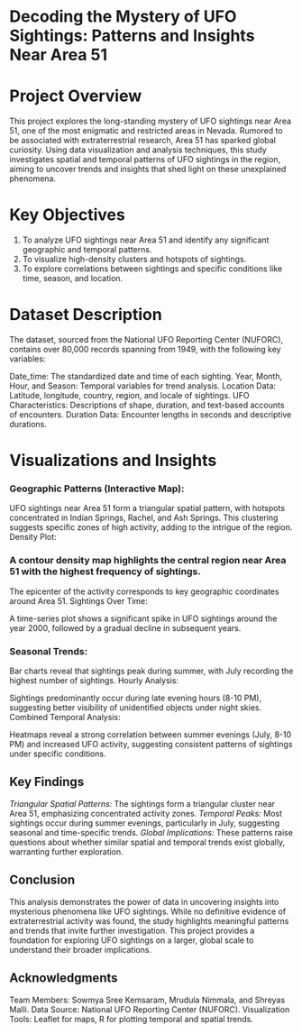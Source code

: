 # Decoding the Mystery of UFO Sightings: Patterns and Insights Near Area 51


# Project Overview

This project explores the long-standing mystery of UFO sightings near Area 51, one of the most enigmatic and restricted areas in Nevada. Rumored to be associated with extraterrestrial research, Area 51 has sparked global curiosity. Using data visualization and analysis techniques, this study investigates spatial and temporal patterns of UFO sightings in the region, aiming to uncover trends and insights that shed light on these unexplained phenomena.

# Key Objectives

1. To analyze UFO sightings near Area 51 and identify any significant geographic and temporal patterns.
2. To visualize high-density clusters and hotspots of sightings.
3. To explore correlations between sightings and specific conditions like time, season, and location.

# Dataset Description

The dataset, sourced from the National UFO Reporting Center (NUFORC), contains over 80,000 records spanning from 1949, with the following key variables:

 Date_time: The standardized date and time of each sighting.
 Year, Month, Hour, and Season: Temporal variables for trend analysis.
 Location Data: Latitude, longitude, country, region, and locale of sightings.
 UFO Characteristics: Descriptions of shape, duration, and text-based accounts of encounters.
 Duration Data: Encounter lengths in seconds and descriptive durations.

# Visualizations and Insights

### Geographic Patterns (Interactive Map):

UFO sightings near Area 51 form a triangular spatial pattern, with hotspots concentrated in Indian Springs, Rachel, and Ash Springs.
This clustering suggests specific zones of high activity, adding to the intrigue of the region.
Density Plot:

### A contour density map highlights the central region near Area 51 with the highest frequency of sightings.
The epicenter of the activity corresponds to key geographic coordinates around Area 51.
Sightings Over Time:

A time-series plot shows a significant spike in UFO sightings around the year 2000, followed by a gradual decline in subsequent years.

### Seasonal Trends:

Bar charts reveal that sightings peak during summer, with July recording the highest number of sightings.
Hourly Analysis:

Sightings predominantly occur during late evening hours (8-10 PM), suggesting better visibility of unidentified objects under night skies.
Combined Temporal Analysis:

Heatmaps reveal a strong correlation between summer evenings (July, 8-10 PM) and increased UFO activity, suggesting consistent patterns of sightings under specific conditions.

## Key Findings

*Triangular Spatial Patterns:* The sightings form a triangular cluster near Area 51, emphasizing concentrated activity zones.
*Temporal Peaks:* Most sightings occur during summer evenings, particularly in July, suggesting seasonal and time-specific trends.
*Global Implications:* These patterns raise questions about whether similar spatial and temporal trends exist globally, warranting further exploration.

## Conclusion

This analysis demonstrates the power of data in uncovering insights into mysterious phenomena like UFO sightings. While no definitive evidence of extraterrestrial activity was found, the study highlights meaningful patterns and trends that invite further investigation. This project provides a foundation for exploring UFO sightings on a larger, global scale to understand their broader implications.

## Acknowledgments

Team Members: Sowmya Sree Kemsaram, Mrudula Nimmala, and Shreyas Malli.
Data Source: National UFO Reporting Center (NUFORC).
Visualization Tools: Leaflet for maps, R  for plotting temporal and spatial trends.







